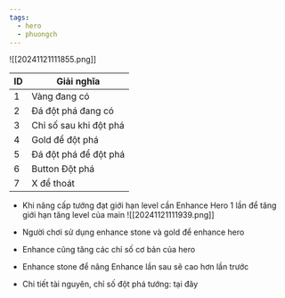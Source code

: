 ```yaml
---
tags:
  - hero
  - phuongch
---
```

![[20241121111855.png]]

| ID  | Giải nghĩa             |
| --- | ---------------------- |
| 1   | Vàng đang có           |
| 2   | Đá đột phá đang có     |
| 3   | Chỉ số sau khi đột phá |
| 4   | Gold để đột phá        |
| 5   | Đá đột phá để đột phá  |
| 6   | Button Đột phá         |
| 7   | X để thoát             |

- Khi nâng cấp tướng đạt giới hạn level cần Enhance Hero 1 lần để tăng giới hạn tăng level của main
![[20241121111939.png]]

- Người chơi sử dụng enhance stone và gold để enhance hero
- Enhance cũng tăng các chỉ số cơ bản của hero
- Enhance stone để nâng Enhance lần sau sẽ cao hơn lần trước
- Chi tiết tài nguyên, chỉ số đột phá tướng: tại đây